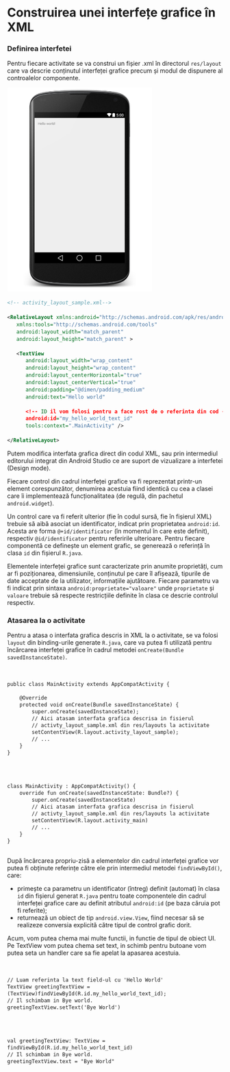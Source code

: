 # Construirea unei interfețe grafice în XML


### Definirea interfetei

Pentru fiecare activitate se va construi un fișier .xml în directorul
`res/layout` care va descrie conținutul interfeței grafice precum și
modul de dispunere al controalelor componente.

![](images/androidstudio_graphical_layout.png)

``` xml
<!-- activity_layout_sample.xml-->

<RelativeLayout xmlns:android="http://schemas.android.com/apk/res/android"
   xmlns:tools="http://schemas.android.com/tools"
   android:layout_width="match_parent"
   android:layout_height="match_parent" >
   
   <TextView
      android:layout_width="wrap_content"
      android:layout_height="wrap_content"
      android:layout_centerHorizontal="true"
      android:layout_centerVertical="true"
      android:padding="@dimen/padding_medium"
      android:text="Hello world"

      <!-- ID il vom folosi pentru a face rost de o referinta din cod -->
      android:id="my_hello_world_text_id"
      tools:context=".MainActivity" />
      
</RelativeLayout>
```

Putem modifica interfata grafica direct din codul XML, sau prin intermediul
editorului integrat din Android Studio ce are suport de vizualizare a
interfetei (Design mode).

Fiecare control din cadrul interfeței grafice va fi reprezentat
printr-un element corespunzător, denumirea acestuia fiind identică cu
cea a clasei care îi implementează funcționalitatea (de regulă, din
pachetul `android.widget`).

Un control care va fi referit ulterior (fie în codul
sursă, fie în fișierul XML) trebuie să aibă asociat un identificator,
indicat prin proprietatea `android:id`. Acesta are forma
`@+id/identificator` (în momentul în care este definit), respectiv
`@id/identificator` pentru referirile ulterioare. Pentru fiecare
componentă ce definește un element grafic, se generează o referință în
clasa `id` din fișierul `R.java`.

Elementele interfeței grafice sunt caracterizate prin anumite
proprietăți, cum ar fi poziționarea, dimensiunile, conținutul pe care îl
afișează, tipurile de date acceptate de la utilizator, informațiile
ajutătoare. Fiecare parametru va fi indicat prin sintaxa
`android:proprietate="valoare"` unde `proprietate` și `valoare` trebuie
să respecte restricțiile definite în clasa ce descrie controlul
respectiv.

### Atasarea la o activitate

Pentru a atasa o interfata grafica descris in XML la o activitate, se va folosi
`layout` din binding-urile generate `R.java`, care va putea fi utilizată pentru
încărcarea interfeței grafice în cadrul metodei `onCreate(Bundle
savedInstanceState)`. 

<div class="tabbed-blocks">

  <pre><code class="language-java">

public class MainActivity extends AppCompatActivity {

    @Override
    protected void onCreate(Bundle savedInstanceState) {
        super.onCreate(savedInstanceState);
        // Aici atasam interfata grafica descrisa in fisierul
        // activty_layout_sample.xml din res/layouts la activitate
        setContentView(R.layout.activity_layout_sample);
        // ...
    }
}

</code></pre>
<pre><code class="language-kotlin">

class MainActivity : AppCompatActivity() {
    override fun onCreate(savedInstanceState: Bundle?) {
        super.onCreate(savedInstanceState)
        // Aici atasam interfata grafica descrisa in fisierul
        // activty_layout_sample.xml din res/layouts la activitate
        setContentView(R.layout.activity_main)
        // ...
    }
}

</code></pre>
</div>

După încărcarea propriu-zisă a elementelor din cadrul interfeței grafice
vor putea fi obținute referințe către ele prin intermediul metodei
`findViewById()`, care:

-   primește ca parametru un identificator (întreg) definit (automat) în
    clasa `id` din fișierul generat `R.java` pentru toate componentele
    din cadrul interfeței grafice care au definit atributul `android:id`
    (pe baza căruia pot fi referite);
-   returnează un obiect de tip `android.view.View`, fiind necesar să se
    realizeze conversia explicită către tipul de control grafic dorit.

Acum, vom putea chema mai multe functii, in functie de tipul de obiect UI. Pe
TextView vom putea chema set text, in schimb pentru butoane vom putea seta un
handler care sa fie apelat la apasarea acestuia.

<div class="tabbed-blocks">

  <pre><code class="language-java">

// Luam referinta la text field-ul cu 'Hello World'
TextView greetingTextView = (TextView)findViewById(R.id.my_hello_world_text_id);
// Il schimbam in Bye world.
greetingTextView.setText('Bye World')

</code></pre>
<pre><code class="language-kotlin">

val greetingTextView: TextView = findViewById(R.id.my_hello_world_text_id)
// Il schimbam in Bye world.
greetingTextView.text = "Bye World"

</code></pre>
</div>
